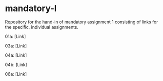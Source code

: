 # mandatory-I
Repository for the hand-in of mandatory assignment 1 consisting of links for the specific, individual assignments.

01a: [Link]

03a: [Link]

04a: [Link]

04b: [Link]

06a: [Link]
